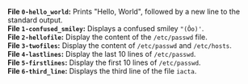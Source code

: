 **File `0-hello_world`:** Prints "Hello, World", followed by a new line to the standard output.  
**File `1-confused_smiley`:** Displays a confused smiley `"(Ôo)'`.  
**File `2-hellofile`:** Display the content of the `/etc/passwd` file.  
**File `3-twofiles`:** Display the content of `/etc/passwd` and `/etc/hosts`.  
**File `4-lastlines`:** Display the last 10 lines of `/etc/passwd`.  
**File `5-firstlines`:** Display the first 10 lines of `/etc/passwd`.  
**File `6-third_line`:** Displays the third line of the file `iacta`.  

